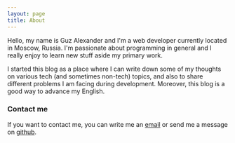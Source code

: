 ```yaml
---
layout: page
title: About
---
```


Hello, my name is Guz Alexander and I'm a web developer currently located in Moscow, Russia. I'm passionate about programming in general and I really enjoy to learn new stuff aside my primary work.

I started this blog as a place where I can write down some of my thoughts on various tech (and sometimes non-tech) topics, and also to share different problems I am facing during development. Moreover, this blog is a good way to advance my English.

### Contact me

If you want to contact me, you can write me an [email](mailto:kalimatas@gmail.com) or send me a message on [github](https://github.com/kalimatas).